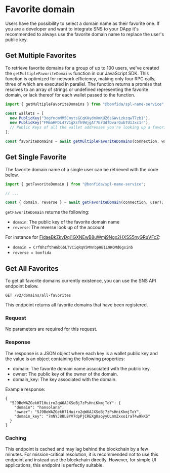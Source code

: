 # Favorite domain

Users have the possibility to select a domain name as their favorite one. If you are a developer and want to integrate SNS to your DApp it's recommended to always use the favorite domain name to replace the user's public key.

## Get Multiple Favorites

To retrieve favorite domains for a group of up to 100 users, we've created the `getMultipleFavoriteDomains` function in our JavaScript SDK. This function is optimized for network efficiency, making only four RPC calls, three of which are executed in parallel. The function returns a promise that resolves to an array of strings or undefined representing the favorite domain, or lack thereof for each wallet passed to the function.

```js
import { getMultipleFavoriteDomains } from "@bonfida/spl-name-service";

const wallets = [
  new PublicKey("3ogYncmMM5CmytsGCqKHydmXmKUZ6sGWvizkzqwT7zb1"),
  new PublicKey("FMmaHPDL47V1gXsfh9WjgAT7Er3dfDvarQubTU1Jxc1r"),
  // Public Keys of all the wallet addresses you're looking up a favorite domain for (up to 100)
];

const favoriteDomains = await getMultipleFavoriteDomains(connection, wallets);
```

## Get Single Favorite

The favorite domain name of a single user can be retrieved with the code below.

```js
import { getFavoriteDomain } from "@bonfida/spl-name-service";

// ...

const { domain, reverse } = await getFavoriteDomain(connection, user);
```

`getFavoriteDomain` returns the following:

- `domain`: The public key of the favorite domain name
- `reverse`: The reverse look up of the account

For instance for [FidaeBkZkvDqi1GXNEwB8uWmj9Ngx2HXSS5nyGRuVFcZ](https://sns.id/profile/FidaeBkZkvDqi1GXNEwB8uWmj9Ngx2HXSS5nyGRuVFcZ):

- `domain = Crf8hzfthWGbGbLTVCiqRqV5MVnbpHB1L9KQMd6gsinb`
- `reverse = bonfida`

## Get All Favorites

To get all favorite domains currently existence, you can use the SNS API endpoint below.

```
GET /v2/domains/all-favorites
```

This endpoint returns all favorite domains that have been registered.

### Request

No parameters are required for this request.

### Response

The response is a JSON object where each key is a wallet public key and the value is an object containing the following properties:

- domain: The favorite domain name associated with the public key.
- owner: The public key of the owner of the domain.
- domain_key: The key associated with the domain.

Example response:

```
{
  "5J9BeWAZGekH71Huiro2qW6AJXSeBj7zPsHniKkmjToY": {
    "domain": "hansolana",
    "owner": "5J9BeWAZGekH71Huiro2qW6AJXSeBj7zPsHniKkmjToY",
    "domain_key": "7mNYJ8UL8YV7dpPjCREXgUaoyyULmmZxxo1raT4w9kKS"
  }
}
```

### Caching

This endpoint is cached and may lag behind the blockchain by a few minutes. For mission-critical resolution, it is recommended not to use this endpoint and instead use the blockchain directly. However, for simple UI applications, this endpoint is perfectly suitable.
